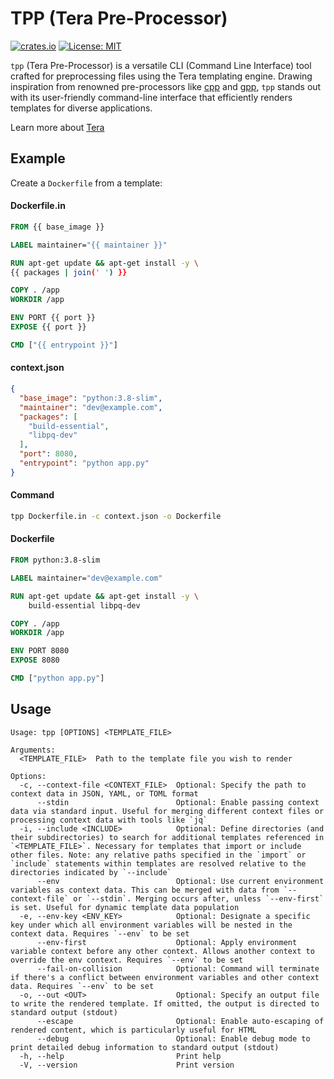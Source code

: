 # TPP (Tera Pre-Processor)

[![crates.io](https://img.shields.io/crates/v/tpp.svg)](https://crates.io/crates/tpp)
[![License: MIT](https://img.shields.io/badge/license-MIT-purple.svg)](https://opensource.org/licenses/MIT)

`tpp` (Tera Pre-Processor) is a versatile CLI (Command Line Interface) tool crafted for preprocessing files using the 
Tera templating engine. Drawing inspiration from renowned pre-processors like [cpp](https://linux.die.net/man/1/cpp) 
and [gpp](https://github.com/logological/gpp/), `tpp` stands out with its user-friendly command-line interface that 
efficiently renders templates for diverse applications.

Learn more about [Tera](https://crates.io/crates/tera)


## Example
Create a `Dockerfile` from a template:

#### Dockerfile.in
```dockerfile
FROM {{ base_image }}

LABEL maintainer="{{ maintainer }}"

RUN apt-get update && apt-get install -y \
{{ packages | join(' ') }}

COPY . /app
WORKDIR /app

ENV PORT {{ port }}
EXPOSE {{ port }}

CMD ["{{ entrypoint }}"]
```
#### context.json
```json
{
  "base_image": "python:3.8-slim",
  "maintainer": "dev@example.com",
  "packages": [
    "build-essential",
    "libpq-dev"
  ],
  "port": 8080,
  "entrypoint": "python app.py"
}
```
#### Command
```bash
tpp Dockerfile.in -c context.json -o Dockerfile
```
#### Dockerfile
```dockerfile
FROM python:3.8-slim

LABEL maintainer="dev@example.com"

RUN apt-get update && apt-get install -y \
    build-essential libpq-dev

COPY . /app
WORKDIR /app

ENV PORT 8080
EXPOSE 8080

CMD ["python app.py"]
```

## Usage
```
Usage: tpp [OPTIONS] <TEMPLATE_FILE>

Arguments:
  <TEMPLATE_FILE>  Path to the template file you wish to render

Options:
  -c, --context-file <CONTEXT_FILE>  Optional: Specify the path to context data in JSON, YAML, or TOML format
      --stdin                        Optional: Enable passing context data via standard input. Useful for merging different context files or processing context data with tools like `jq`
  -i, --include <INCLUDE>            Optional: Define directories (and their subdirectories) to search for additional templates referenced in `<TEMPLATE_FILE>`. Necessary for templates that import or include other files. Note: any relative paths specified in the `import` or `include` statements within templates are resolved relative to the directories indicated by `--include`
      --env                          Optional: Use current environment variables as context data. This can be merged with data from `--context-file` or `--stdin`. Merging occurs after, unless `--env-first` is set. Useful for dynamic template data population
  -e, --env-key <ENV_KEY>            Optional: Designate a specific key under which all environment variables will be nested in the context data. Requires `--env` to be set
      --env-first                    Optional: Apply environment variable context before any other context. Allows another context to override the env context. Requires `--env` to be set
      --fail-on-collision            Optional: Command will terminate if there's a conflict between environment variables and other context data. Requires `--env` to be set
  -o, --out <OUT>                    Optional: Specify an output file to write the rendered template. If omitted, the output is directed to standard output (stdout)
      --escape                       Optional: Enable auto-escaping of rendered content, which is particularly useful for HTML
      --debug                        Optional: Enable debug mode to print detailed debug information to standard output (stdout)
  -h, --help                         Print help
  -V, --version                      Print version
```